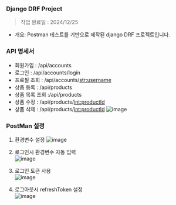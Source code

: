 ### Django DRF Project
> 작업 완료일 : 2024/12/25
- 개요: Postman 테스트를 기반으로 제작된 django DRF 프로젝트입니다.

### API 명세서
- 회원가입  : /api/accounts 
- 로그인 : /api/accounts/login 
- 프로필 조회 : /api/accounts/<str:username> 
- 상품 등록 : /api/products
- 상품 목록 조회 :/api/products
- 상품 수정 : /api/products/<int:productId>
- 상품 삭제 : /api/products/<int:productId>
![image](https://github.com/user-attachments/assets/5c60eca6-eca5-4d0b-9479-2b3c2a8dc942)


### PostMan 설정
1. 환경변수 설정
    ![image](https://github.com/user-attachments/assets/d46264a4-05fe-46ac-a0bb-132f0bc92cf2)

2. 로그인시 환경변수 자동 입력  
   ![image](https://github.com/user-attachments/assets/b123f1ce-a320-4da9-8728-0795e4252f77)

3. 로그인 토큰 사용  
   ![image](https://github.com/user-attachments/assets/f9c97395-00fa-44b4-96a3-9a55ae5b2aa0)

5. 로그아웃시 refreshToken 설정  
   ![image](https://github.com/user-attachments/assets/f5d26518-7c47-4535-8156-39ac8ee8755e)



